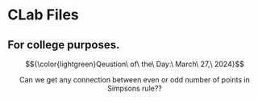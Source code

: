 # CLab Files
## For college purposes.
$${\color{lightgreen}Qeustion\ of\ the\ Day:\ March\ 27,\ 2024}$$

<div align='center'>Can we get any connection between even or odd number of points in Simpsons rule??</div>
